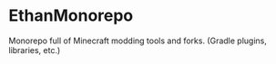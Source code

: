 # EthanMonorepo
Monorepo full of Minecraft modding tools and forks. (Gradle plugins, libraries, etc.)
